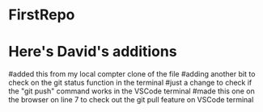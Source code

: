 # FirstRepo
# Here's David's additions

#added this from my local compter clone of the file
#adding another bit to check on the git status function in the terminal
#just a change to check if the "git push" command works in the VSCode terminal
#made this one on the browser on line 7 to check out the git pull feature on VSCode terminal
